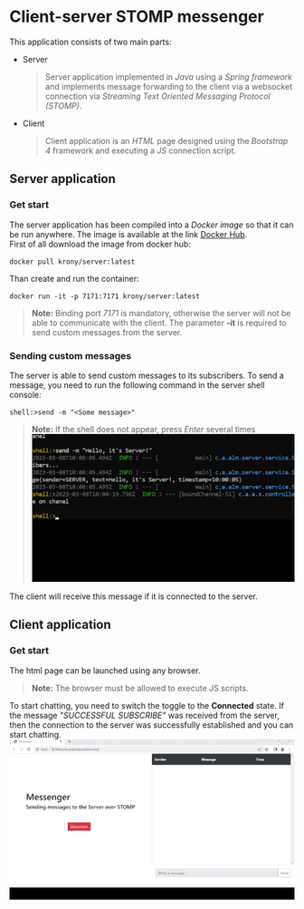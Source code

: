 # Client-server STOMP messenger
This application consists of two main parts:
* Server
  >Server application implemented in *Java* using a *Spring framework* and implements message forwarding to the client via a websocket connection via *Streaming Text Oriented Messaging Protocol (STOMP)*.
* Client
  >Client application is an *HTML* page designed using the *Bootstrap 4* framework and executing a *JS* connection script.
## Server application
### Get start
The server application has been compiled into a *Docker image* so that it can be run anywhere. The image is available at the link [Docker Hub](https://hub.docker.com/repository/docker/krony/server/general "Server Image").  
First of all download the image from docker hub:
```console
docker pull krony/server:latest
```
Than create and run the container:
```console
docker run -it -p 7171:7171 krony/server:latest
```
>**Note:** Binding port *7171* is mandatory, otherwise the server will not be able to communicate with the client. The parameter **-it** is required to send custom messages from the server.
### Sending custom messages
The server is able to send custom messages to its subscribers. To send a message, you need to run the following command in the server shell console:
```console
shell:>send -m "<Some message>"
```
>**Note:** If the shell does not appear, press *Enter* several times
![ServerSend](/images/ServerSend.gif "Sending a message from the server")

The client will receive this message if it is connected to the server.
## Client application
### Get start
The html page can be launched using any browser. 
>**Note:** The browser must be allowed to execute JS scripts.

To start chatting, you need to switch the toggle to the **Connected** state. 
If the message *"SUCCESSFUL SUBSCRIBE"* was received from the server, then the connection to the server was successfully established and you can start chatting.
![ClientSend](/images/ClientSend.gif "Sending a message from the Client")
